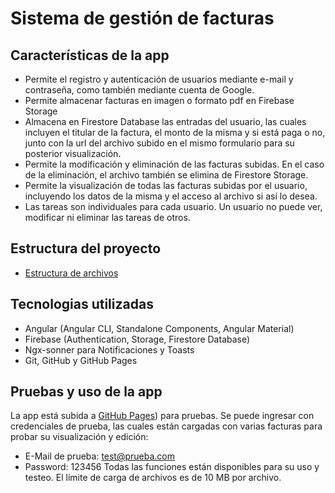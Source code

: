 # Sistema de gestión de facturas
## Características de la app
- Permite el registro y autenticación de usuarios mediante e-mail y contraseña, como también mediante cuenta de Google.
- Permite almacenar facturas en imagen o formato pdf en Firebase Storage
- Almacena en Firestore Database las entradas del usuario, las cuales incluyen el titular de la factura, el monto de la misma y si está paga o no, junto con la url del archivo subido en el mismo formulario para su posterior visualización.
- Permite la modificación y eliminación de las facturas subidas. En el caso de la eliminación, el archivo también se elimina de Firestore Storage.
- Permite la visualización de todas las facturas subidas por el usuario, incluyendo los datos de la misma y el acceso al archivo si así lo desea.
- Las tareas son individuales para cada usuario. Un usuario no puede ver, modificar ni eliminar las tareas de otros.
## Estructura del proyecto
- [Estructura de archivos](https://github.com/Horehronie/app-tareas-angular-final/blob/main/docs/estructura.md)
## Tecnologias utilizadas
- Angular (Angular CLI, Standalone Components, Angular Material)
- Firebase (Authentication, Storage, Firestore Database)
- Ngx-sonner para Notificaciones y Toasts
- Git, GitHub y GitHub Pages
## Pruebas y uso de la app
La app está subida a [GitHub Pages](https://horehronie.github.io/app-tareas-angular-final/)) para pruebas. Se puede ingresar con credenciales de prueba, las cuales están cargadas con varias facturas para probar su visualización y edición:
- E-Mail de prueba: test@prueba.com
- Password: 123456
Todas las funciones están disponibles para su uso y testeo. El límite de carga de archivos es de 10 MB por archivo.
